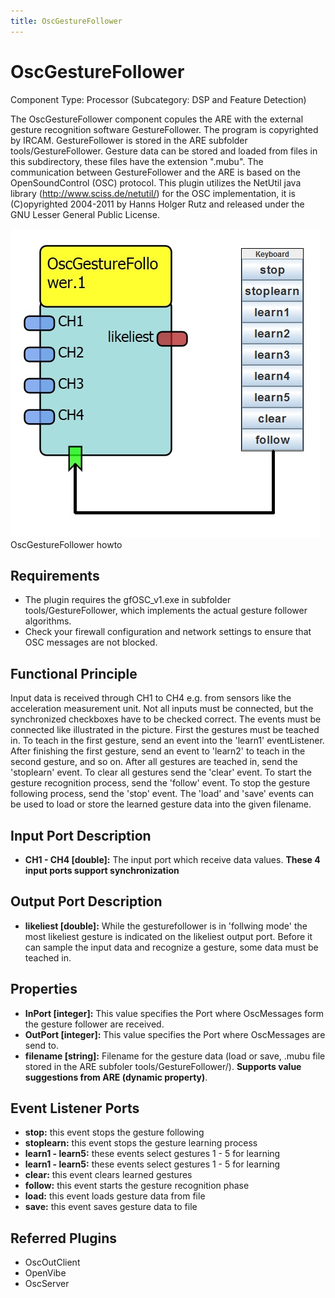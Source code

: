 ```yaml
---
title: OscGestureFollower
---
```


# OscGestureFollower

Component Type: Processor (Subcategory: DSP and Feature Detection)

The OscGestureFollower component copules the ARE with the external gesture recognition software GestureFollower. The program is copyrighted by IRCAM. GestureFollower is stored in the ARE subfolder tools/GestureFollower. Gesture data can be stored and loaded from files in this subdirectory, these files have the extension ".mubu". The communication between GestureFollower and the ARE is based on the OpenSoundControl (OSC) protocol. This plugin utilizes the NetUtil java library (http://www.sciss.de/netutil/) for the OSC implementation, it is (C)opyrighted 2004-2011 by Hanns Holger Rutz and released under the GNU Lesser General Public License.

![OscGestureFollower howto](./img/OscGestureFollower.jpg "OscGestureFollower howto")  
OscGestureFollower howto

## Requirements

- The plugin requires the gfOSC_v1.exe in subfolder tools/GestureFollower, which implements the actual gesture follower algorithms.
- Check your firewall configuration and network settings to ensure that OSC messages are not blocked.

## Functional Principle

Input data is received through CH1 to CH4 e.g. from sensors like the acceleration measurement unit. Not all inputs must be connected, but the synchronized checkboxes have to be checked correct. The events must be connected like illustrated in the picture. First the gestures must be teached in. To teach in the first gesture, send an event into the 'learn1' eventListener. After finishing the first gesture, send an event to 'learn2' to teach in the second gesture, and so on. After all gestures are teached in, send the 'stoplearn' event. To clear all gestures send the 'clear' event. To start the gesture recognition process, send the 'follow' event. To stop the gesture following process, send the 'stop' event. The 'load' and 'save' events can be used to load or store the learned gesture data into the given filename.

## Input Port Description

- **CH1 - CH4 \[double\]:** The input port which receive data values. **These 4 input ports support synchronization**

## Output Port Description

- **likeliest \[double\]:** While the gesturefollower is in 'follwing mode' the most likeliest gesture is indicated on the likeliest output port. Before it can sample the input data and recognize a gesture, some data must be teached in.

## Properties

- **InPort \[integer\]:** This value specifies the Port where OscMessages form the gesture follower are received.
- **OutPort \[integer\]:** This value specifies the Port where OscMessages are send to.
- **filename \[string\]:** Filename for the gesture data (load or save, .mubu file stored in the ARE subfoler tools/GestureFollower/). **Supports value suggestions from ARE (dynamic property)**.

## Event Listener Ports

- **stop:** this event stops the gesture following
- **stoplearn:** this event stops the gesture learning process
- **learn1 - learn5:** these events select gestures 1 - 5 for learning
- **learn1 - learn5:** these events select gestures 1 - 5 for learning
- **clear:** this event clears learned gestures
- **follow:** this event starts the gesture recognition phase
- **load:** this event loads gesture data from file
- **save:** this event saves gesture data to file

## Referred Plugins

- OscOutClient
- OpenVibe
- OscServer
